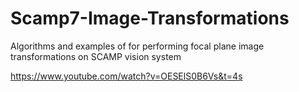 # Scamp7-Image-Transformations
Algorithms and examples of for performing focal plane image transformations on SCAMP vision system

https://www.youtube.com/watch?v=OESElS0B6Vs&t=4s
